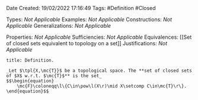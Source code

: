 <br />
<br />

Date Created: 19/02/2022 17:16:49
Tags: #Definition #Closed 

Types: _Not Applicable_
Examples: _Not Applicable_
Constructions: _Not Applicable_
Generalizations: _Not Applicable_

Properties: _Not Applicable_
Sufficiencies: _Not Applicable_
Equivalences: [[Set of closed sets equivalent to topology on a set]]
Justifications: _Not Applicable_

``` ad-Definition
title: Definition.

_Let $\tpl{X,\mc{T}}$ be a topological space. The **set of closed sets of $X$ w.r.t. $\mc{T}$** is the set_
$$\begin{equation}
    \mc{F}\coloneqq\l\{C\in\pow\l(X\r)\mid X\setcomp C\in\mc{T}\r\}.
\end{equation}$$

```
